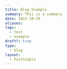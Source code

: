 ```yaml
---
title: Blog Example
summary: This is a summary
date: 2023-10-29
aliases: 
tags:
  - test
  - example
draft?: true
type:
  - blog
layout:
  - PostSimple
---
```



